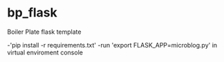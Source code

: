 # bp_flask
Boiler Plate flask template 

-'pip install -r requirements.txt' 
-run 'export FLASK_APP=microblog.py' in virtual enviroment console
